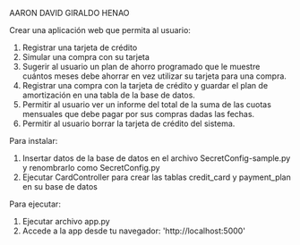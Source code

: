 AARON DAVID GIRALDO HENAO


Crear una aplicación web que permita al usuario:

1. Registrar una tarjeta de crédito
2. Simular una compra con su tarjeta
3. Sugerir al usuario un plan de ahorro programado que le muestre cuántos meses debe ahorrar en vez utilizar su tarjeta para una compra.
4. Registrar una compra con la tarjeta de crédito y guardar el plan de amortización en una tabla de la base de datos.
5. Permitir al usuario ver un informe del total de la suma de las cuotas mensuales que debe pagar por sus compras dadas las fechas.
6. Permitir al usuario borrar la tarjeta de crédito del sistema.

Para instalar:

1. Insertar datos de la base de datos en el archivo SecretConfig-sample.py y renombrarlo como SecretConfig.py
2. Ejecutar CardController para crear las tablas credit_card y payment_plan en su base de datos

Para ejecutar:

1. Ejecutar archivo app.py
2. Accede a la app desde tu navegador: 'http://localhost:5000'

